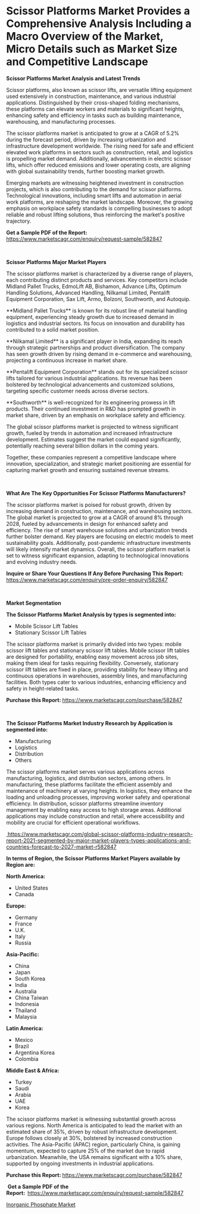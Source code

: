 <p><h1>Scissor Platforms Market Provides a Comprehensive Analysis Including a Macro Overview of the Market, Micro Details such as Market Size and Competitive Landscape</h1></p><p><strong>Scissor Platforms Market Analysis and Latest Trends</strong></p>
<p><p>Scissor platforms, also known as scissor lifts, are versatile lifting equipment used extensively in construction, maintenance, and various industrial applications. Distinguished by their cross-shaped folding mechanisms, these platforms can elevate workers and materials to significant heights, enhancing safety and efficiency in tasks such as building maintenance, warehousing, and manufacturing processes.</p><p>The scissor platforms market is anticipated to grow at a CAGR of 5.2% during the forecast period, driven by increasing urbanization and infrastructure development worldwide. The rising need for safe and efficient elevated work platforms in sectors such as construction, retail, and logistics is propelling market demand. Additionally, advancements in electric scissor lifts, which offer reduced emissions and lower operating costs, are aligning with global sustainability trends, further boosting market growth.</p><p>Emerging markets are witnessing heightened investment in construction projects, which is also contributing to the demand for scissor platforms. Technological innovations, including smart lifts and automation in aerial work platforms, are reshaping the market landscape. Moreover, the growing emphasis on workplace safety standards is compelling businesses to adopt reliable and robust lifting solutions, thus reinforcing the market's positive trajectory.</p></p>
<p><strong>Get a Sample PDF of the Report:&nbsp;</strong> <a href="https://www.marketscagr.com/enquiry/request-sample/582847?utm_campaign=3575&utm_medium=2&utm_source=Github&utm_content=ia&utm_term=23032025&utm_id=scissor-platforms">https://www.marketscagr.com/enquiry/request-sample/582847</a></p>
<p>&nbsp;</p>
<p><strong>Scissor Platforms Major Market Players</strong></p>
<p><p>The scissor platforms market is characterized by a diverse range of players, each contributing distinct products and services. Key competitors include Midland Pallet Trucks, EdmoLift AB, Bishamon, Advance Lifts, Optimum Handling Solutions, Advanced Handling, Nilkamal Limited, Pentalift Equipment Corporation, Sax Lift, Armo, Bolzoni, Southworth, and Autoquip.</p><p>**Midland Pallet Trucks** is known for its robust line of material handling equipment, experiencing steady growth due to increased demand in logistics and industrial sectors. Its focus on innovation and durability has contributed to a solid market position.</p><p>**Nilkamal Limited** is a significant player in India, expanding its reach through strategic partnerships and product diversification. The company has seen growth driven by rising demand in e-commerce and warehousing, projecting a continuous increase in market share.</p><p>**Pentalift Equipment Corporation** stands out for its specialized scissor lifts tailored for various industrial applications. Its revenue has been bolstered by technological advancements and customized solutions, targeting specific customer needs across diverse sectors.</p><p>**Southworth** is well-recognized for its engineering prowess in lift products. Their continued investment in R&D has prompted growth in market share, driven by an emphasis on workplace safety and efficiency.</p><p>The global scissor platforms market is projected to witness significant growth, fueled by trends in automation and increased infrastructure development. Estimates suggest the market could expand significantly, potentially reaching several billion dollars in the coming years.</p><p>Together, these companies represent a competitive landscape where innovation, specialization, and strategic market positioning are essential for capturing market growth and ensuring sustained revenue streams.</p></p>
<p>&nbsp;</p>
<p><strong>What Are The Key Opportunities For Scissor Platforms Manufacturers?</strong></p>
<p><p>The scissor platforms market is poised for robust growth, driven by increasing demand in construction, maintenance, and warehousing sectors. The global market is projected to grow at a CAGR of around 8% through 2028, fueled by advancements in design for enhanced safety and efficiency. The rise of smart warehouse solutions and urbanization trends further bolster demand. Key players are focusing on electric models to meet sustainability goals. Additionally, post-pandemic infrastructure investments will likely intensify market dynamics. Overall, the scissor platform market is set to witness significant expansion, adapting to technological innovations and evolving industry needs.</p></p>
<p><strong>Inquire or Share Your Questions If Any Before Purchasing This Report:</strong> <a href="https://www.marketscagr.com/enquiry/pre-order-enquiry/582847?utm_campaign=3575&utm_medium=2&utm_source=Github&utm_content=ia&utm_term=23032025&utm_id=scissor-platforms">https://www.marketscagr.com/enquiry/pre-order-enquiry/582847</a></p>
<p>&nbsp;</p>
<p><strong>Market Segmentation</strong></p>
<p><strong>The Scissor Platforms Market Analysis by types is segmented into:</strong></p>
<p><ul><li>Mobile Scissor Lift Tables</li><li>Stationary Scissor Lift Tables</li></ul></p>
<p><p>The scissor platforms market is primarily divided into two types: mobile scissor lift tables and stationary scissor lift tables. Mobile scissor lift tables are designed for portability, enabling easy movement across job sites, making them ideal for tasks requiring flexibility. Conversely, stationary scissor lift tables are fixed in place, providing stability for heavy lifting and continuous operations in warehouses, assembly lines, and manufacturing facilities. Both types cater to various industries, enhancing efficiency and safety in height-related tasks.</p></p>
<p><strong>Purchase this Report:&nbsp;</strong><a href="https://www.marketscagr.com/purchase/582847?utm_campaign=3575&utm_medium=2&utm_source=Github&utm_content=ia&utm_term=23032025&utm_id=scissor-platforms">https://www.marketscagr.com/purchase/582847</a></p>
<p>&nbsp;</p>
<p><strong>The Scissor Platforms Market Industry Research by Application is segmented into:</strong></p>
<p><ul><li>Manufacturing</li><li>Logistics</li><li>Distribution</li><li>Others</li></ul></p>
<p><p>The scissor platforms market serves various applications across manufacturing, logistics, and distribution sectors, among others. In manufacturing, these platforms facilitate the efficient assembly and maintenance of machinery at varying heights. In logistics, they enhance the loading and unloading processes, improving worker safety and operational efficiency. In distribution, scissor platforms streamline inventory management by enabling easy access to high storage areas. Additional applications may include construction and retail, where accessibility and mobility are crucial for efficient operational workflows.</p></p>
<p><a href="https://www.marketscagr.com/global-scissor-platforms-industry-research-report-2021-segmented-by-major-market-players-types-applications-and-countries-forecast-to-2027-market-r582847?utm_campaign=3575&utm_medium=2&utm_source=Github&utm_content=ia&utm_term=23032025&utm_id=scissor-platforms">&nbsp;https://www.marketscagr.com/global-scissor-platforms-industry-research-report-2021-segmented-by-major-market-players-types-applications-and-countries-forecast-to-2027-market-r582847</a></p>
<p><strong>In terms of Region, the Scissor Platforms Market Players available by Region are:</strong></p>
<p>
    <p> <strong> North America: </strong>
        <ul>
            <li>United States</li>
            <li>Canada</li>
        </ul>
        </p> 
    <p> <strong> Europe: </strong>
        <ul>
            <li>Germany</li>
            <li>France</li>
            <li>U.K.</li>
            <li>Italy</li>
            <li>Russia</li>
        </ul>
        </p> 
    <p> <strong> Asia-Pacific: </strong>
        <ul>
            <li>China</li>
            <li>Japan</li>
            <li>South Korea</li>
            <li>India</li>
            <li>Australia</li>
            <li>China Taiwan</li>
            <li>Indonesia</li>
            <li>Thailand</li>
            <li>Malaysia</li>
        </ul>
        </p> 
    <p> <strong> Latin America: </strong>
        <ul>
            <li>Mexico</li>
            <li>Brazil</li>
            <li>Argentina Korea</li>
            <li>Colombia</li>
        </ul>
        </p> 
    <p> <strong> Middle East & Africa: </strong>
        <ul>
            <li>Turkey</li>
            <li>Saudi</li>
            <li>Arabia</li>
            <li>UAE</li>
            <li>Korea</li>
        </ul>
    </p>
    </p>
<p><p>The scissor platforms market is witnessing substantial growth across various regions. North America is anticipated to lead the market with an estimated share of 35%, driven by robust infrastructure development. Europe follows closely at 30%, bolstered by increased construction activities. The Asia-Pacific (APAC) region, particularly China, is gaining momentum, expected to capture 25% of the market due to rapid urbanization. Meanwhile, the USA remains significant with a 10% share, supported by ongoing investments in industrial applications.</p></p>
<p><strong>Purchase this Report: </strong><a href="https://www.marketscagr.com/purchase/582847?utm_campaign=3575&utm_medium=2&utm_source=Github&utm_content=ia&utm_term=23032025&utm_id=scissor-platforms">https://www.marketscagr.com/purchase/582847</a></p>
<p>&nbsp;<strong>Get a Sample PDF of the Report:&nbsp;&nbsp;</strong><a href="https://www.marketscagr.com/enquiry/request-sample/582847?utm_campaign=3575&utm_medium=2&utm_source=Github&utm_content=ia&utm_term=23032025&utm_id=scissor-platforms">https://www.marketscagr.com/enquiry/request-sample/582847</a></p>
<p><strong></strong></p>
<p><p><a href="https://github.com/ximensbisade/Market-Research-Report-List-1/blob/main/inorganic-phosphate-market.md?utm_campaign=3575&utm_medium=2&utm_source=Github&utm_content=ia&utm_term=23032025&utm_id=scissor-platforms">Inorganic Phosphate Market</a></p></p>